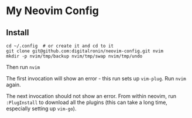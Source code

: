 # My Neovim Config

## Install

```
cd ~/.config  # or create it and cd to it
git clone git@github.com:digitalronin/neovim-config.git nvim
mkdir -p nvim/tmp/backup nvim/tmp/swap nvim/tmp/undo
```

Then run `nvim`

The first invocation will show an error - this run sets up `vim-plug`. Run `nvim` again.

The next invocation should not show an error. From within neovim, run
`:PlugInstall` to download all the plugins (this can take a long time,
especially setting up `vim-go`).
